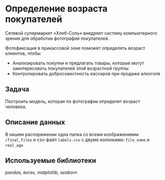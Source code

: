 # Определение возраста покупателей
Сетевой супермаркет «Хлеб-Соль» внедряет систему компьютерного зрения для обработки фотографий покупателей. 

Фотофиксация в прикассовой зоне поможет определять возраст клиентов, чтобы:

- Анализировать покупки и предлагать товары, которые могут заинтересовать покупателей этой возрастной группы
- Контролировать добросовестность кассиров при продаже алкоголя

## Задача
Построить модель, которая по фотографии определит возраст человека.

## Описание данных
В нашем распоряжении одна папка со всеми изображениями `/final_files` и csv-файл `labels.csv` с двумя колонками: `file_name` и `real_age`.

## Используемые библиотеки
*pandas, keras, matplotlib, seaborn*
